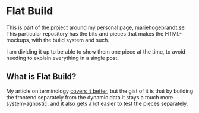 Flat Build
==========

This is part of the project around my personal page, [mariehogebrandt.se](http://mariehogebrandt.se). This particular repository has the bits and pieces that makes the HTML-mockups, with the build system and such. 

I am dividing it up to be able to show them one piece at the time, to avoid needing to explain everything in a single post.

## What is Flat Build?

My article on terminology [covers it better](http://mariehogebrandt.se/articles/terminology#flat-build), but the gist of it is that by building the frontend separately from the dynamic data it stays a touch more system-agnostic, and it also gets a lot easier to test the pieces separately.
